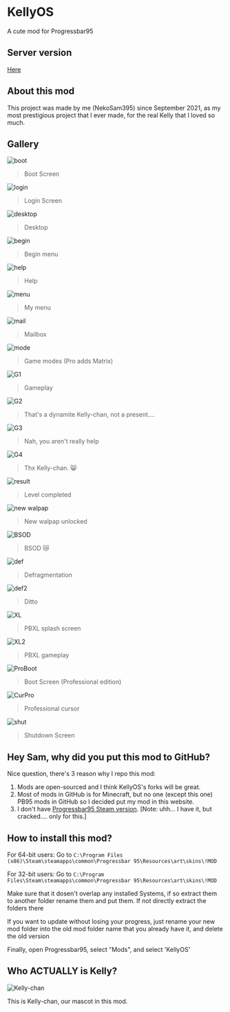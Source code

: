 # KellyOS
A cute mod for Progressbar95

## Server version
[Here](https://github.com/NekoSam395/KellyOS/tree/kellyos_server)

## About this mod
This project was made by me (NekoSam395) since September 2021, as my most prestigious project that I ever made, for the real Kelly that I loved so much.

## Gallery
![boot](https://cdn.discordapp.com/attachments/887320454170304552/949216705102626836/unknown.png)
> Boot Screen

![login](https://cdn.discordapp.com/attachments/887320454170304552/949216741014265896/unknown.png)
> Login Screen

![desktop](https://cdn.discordapp.com/attachments/887320454170304552/949211917229113375/unknown.png)
> Desktop

![begin](https://cdn.discordapp.com/attachments/887320454170304552/949211983008370779/unknown.png)
> Begin menu

![help](https://cdn.discordapp.com/attachments/887320454170304552/949212036099874877/unknown.png)
> Help

![menu](https://cdn.discordapp.com/attachments/887320454170304552/949212205520388106/unknown.png)
> My menu

![mail](https://cdn.discordapp.com/attachments/887320454170304552/949212139619504178/unknown.png)
> Mailbox

![mode](https://cdn.discordapp.com/attachments/887320454170304552/949211873100849152/unknown.png)
> Game modes (Pro adds Matrix)

![G1](https://cdn.discordapp.com/attachments/887320454170304552/949212825459490836/unknown.png)
> Gameplay

![G2](https://cdn.discordapp.com/attachments/887320454170304552/949212942358962176/unknown.png)
> That's a dynamite Kelly-chan, not a present....

![G3](https://cdn.discordapp.com/attachments/887320454170304552/949213380554682378/unknown.png)
> Nah, you aren't really help

![G4](https://cdn.discordapp.com/attachments/887320454170304552/949214292870324224/unknown.png)
> Thx Kelly-chan. 😸

![result](https://cdn.discordapp.com/attachments/887320454170304552/949211825852018698/unknown.png)
> Level completed

![new walpap](https://cdn.discordapp.com/attachments/887320454170304552/949212666797363260/unknown.png)
> New walpap unlocked

![BSOD](https://cdn.discordapp.com/attachments/887320454170304552/949214028910190602/unknown.png)
> BSOD 😿

![def](https://cdn.discordapp.com/attachments/887320454170304552/949214610802749440/unknown.png)
> Defragmentation

![def2](https://cdn.discordapp.com/attachments/887320454170304552/949214610802749440/unknown.png)
> Ditto

![XL](https://cdn.discordapp.com/attachments/887320454170304552/949215058850889758/unknown.png)
> PBXL splash screen

![XL2](https://cdn.discordapp.com/attachments/887320454170304552/949215315110281236/unknown.png)
> PBXL gameplay

![ProBoot](https://cdn.discordapp.com/attachments/887320454170304552/949217319429738496/unknown.png)
> Boot Screen (Professional edition)

![CurPro](https://cdn.discordapp.com/attachments/887320454170304552/949217537290276894/unknown.png)
> Professional cursor

![shut](https://cdn.discordapp.com/attachments/887320454170304552/949217250211164180/unknown.png)
> Shutdown Screen

## Hey Sam, why did you put this mod to GitHub?
Nice question, there's 3 reason why I repo this mod:
1. Mods are open-sourced and I think KellyOS's forks will be great.
2. Most of mods in GitHub is for Minecraft, but no one (except this one) PB95 mods in GitHub so I decided put my mod in this website.
3. I don't have [Progressbar95 Steam version](https://store.steampowered.com/app/1304550/Progressbar95/). [Note: uhh... I have it, but cracked.... only for this.]

## How to install this mod?
For 64-bit users: Go to
```C:\Program Files (x86)\Steam\steamapps\common\Progressbar 95\Resources\art\skins\!MOD```

For 32-bit users: Go to
```C:\Program Files\Steam\steamapps\common\Progressbar 95\Resources\art\skins\!MOD```

Make sure that it dosen't overlap any installed Systems, if so extract them to another folder rename them and put them. If not directly extract the folders there

If you want to update without losing your progress, just rename your new mod folder into the old mod folder name that you already have it, and delete the old version

Finally, open Progressbar95, select "Mods", and select 'KellyOS'

## Who ACTUALLY is Kelly?
![Kelly-chan](https://cdn.discordapp.com/attachments/889898536550940702/960551292852400158/unknown.png)

This is Kelly-chan, our mascot in this mod.
